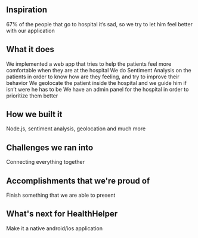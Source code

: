 ## Inspiration

67% of the people that go to hospital it’s sad, so we try to let him feel better with our application

## What it does

We implemented a web app that tries to help the patients feel more comfortable when they are at the hospital
We do Sentiment Analysis on the patients in order to know how are they feeling, and try to improve their behavior
We geolocate the patient inside the hospital and we guide him if isn’t were he has to be
We have an admin panel for the hospital in order to prioritize them better

## How we built it

Node.js, sentiment analysis, geolocation and much more

## Challenges we ran into

Connecting everything together

## Accomplishments that we're proud of

Finish something that we are able to present

## What's next for HealthHelper

Make it a native android/ios application
